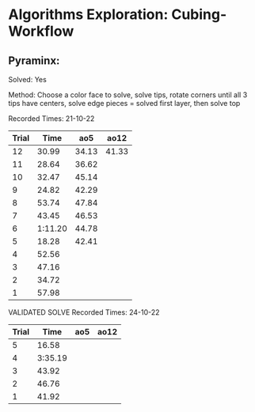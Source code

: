 <h1> Algorithms Exploration: Cubing-Workflow </h1>

<h2> Pyraminx: </h2>
  <p>Solved: Yes </p>
  <p>Method: Choose a color face to solve, solve tips, rotate corners until all 3 tips have centers, solve edge pieces = solved first layer, then solve top</p>

  Recorded Times: 21-10-22

 Trial | Time |  ao5  |  ao12
-------|------|-------|-----
  12   | 30.99| 34.13 | 41.33
  11   | 28.64| 36.62 |
  10   | 32.47| 45.14
  9    | 24.82| 42.29       
  8    | 53.74| 47.84
  7    | 43.45| 46.53
  6    |1:11.20| 44.78
  5    | 18.28 | 42.41
  4    | 52.56 |
  3    |47.16 |
  2    |34.72 |
  1    |57.98 | 

VALIDATED SOLVE
Recorded Times: 24-10-22

 Trial | Time |  ao5  |  ao12
-------|------|-------|-----
   5   | 16.58| 
   4   | 3:35.19|
   3   | 43.92|
   2   | 46.76|
   1   | 41.92|


